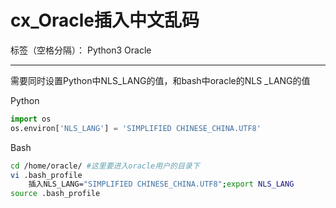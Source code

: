 ﻿# cx_Oracle插入中文乱码

标签（空格分隔）： Python3 Oracle

---

需要同时设置Python中NLS_LANG的值，和bash中oracle的NLS
_LANG的值

Python
```Python
import os
os.environ['NLS_LANG'] = 'SIMPLIFIED CHINESE_CHINA.UTF8'  
```

Bash
```bash
cd /home/oracle/ #这里要进入oracle用户的目录下
vi .bash_profile
    插入NLS_LANG="SIMPLIFIED CHINESE_CHINA.UTF8";export NLS_LANG
source .bash_profile
```
    



